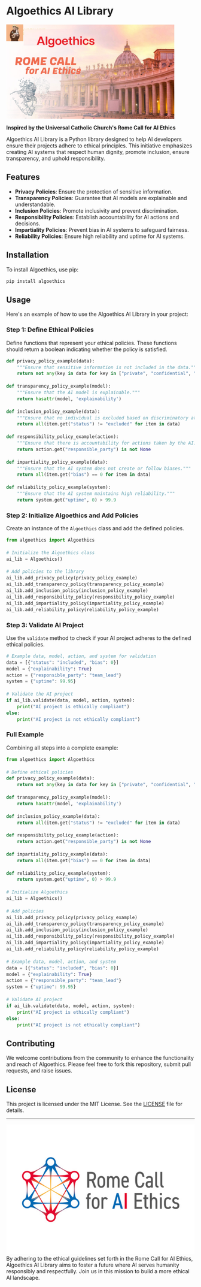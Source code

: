 # Algoethics AI Library

<img src="https://github.com/smartkuttan/Algoethics/blob/main/Algoethics.png" align="center" width="450">

**Inspired by the Universal Catholic Church's Rome Call for AI Ethics**

Algoethics AI Library is a Python library designed to help AI developers ensure their projects adhere to ethical principles. This initiative emphasizes creating AI systems that respect human dignity, promote inclusion, ensure transparency, and uphold responsibility.

## Features

- **Privacy Policies**: Ensure the protection of sensitive information.
- **Transparency Policies**: Guarantee that AI models are explainable and understandable.
- **Inclusion Policies**: Promote inclusivity and prevent discrimination.
- **Responsibility Policies**: Establish accountability for AI actions and decisions.
- **Impartiality Policies**: Prevent bias in AI systems to safeguard fairness.
- **Reliability Policies**: Ensure high reliability and uptime for AI systems.

## Installation

To install Algoethics, use pip:

```bash
pip install algoethics
```

## Usage

Here's an example of how to use the Algoethics AI Library in your project:

### Step 1: Define Ethical Policies

Define functions that represent your ethical policies. These functions should return a boolean indicating whether the policy is satisfied.

```python
def privacy_policy_example(data):
    """Ensure that sensitive information is not included in the data."""
    return not any(key in data for key in ["private", "confidential", "secret"])

def transparency_policy_example(model):
    """Ensure that the AI model is explainable."""
    return hasattr(model, 'explainability')

def inclusion_policy_example(data):
    """Ensure that no individual is excluded based on discriminatory attributes."""
    return all(item.get("status") != "excluded" for item in data)

def responsibility_policy_example(action):
    """Ensure that there is accountability for actions taken by the AI."""
    return action.get("responsible_party") is not None

def impartiality_policy_example(data):
    """Ensure that the AI system does not create or follow biases."""
    return all(item.get("bias") == 0 for item in data)

def reliability_policy_example(system):
    """Ensure that the AI system maintains high reliability."""
    return system.get("uptime", 0) > 99.9
```

### Step 2: Initialize Algoethics and Add Policies

Create an instance of the `Algoethics` class and add the defined policies.

```python
from algoethics import Algoethics

# Initialize the Algoethics class
ai_lib = Algoethics()

# Add policies to the library
ai_lib.add_privacy_policy(privacy_policy_example)
ai_lib.add_transparency_policy(transparency_policy_example)
ai_lib.add_inclusion_policy(inclusion_policy_example)
ai_lib.add_responsibility_policy(responsibility_policy_example)
ai_lib.add_impartiality_policy(impartiality_policy_example)
ai_lib.add_reliability_policy(reliability_policy_example)
```

### Step 3: Validate AI Project

Use the `validate` method to check if your AI project adheres to the defined ethical policies.

```python
# Example data, model, action, and system for validation
data = [{"status": "included", "bias": 0}]
model = {"explainability": True}
action = {"responsible_party": "team_lead"}
system = {"uptime": 99.95}

# Validate the AI project
if ai_lib.validate(data, model, action, system):
    print("AI project is ethically compliant")
else:
    print("AI project is not ethically compliant")
```

### Full Example

Combining all steps into a complete example:

```python
from algoethics import Algoethics

# Define ethical policies
def privacy_policy_example(data):
    return not any(key in data for key in ["private", "confidential", "secret"])

def transparency_policy_example(model):
    return hasattr(model, 'explainability')

def inclusion_policy_example(data):
    return all(item.get("status") != "excluded" for item in data)

def responsibility_policy_example(action):
    return action.get("responsible_party") is not None

def impartiality_policy_example(data):
    return all(item.get("bias") == 0 for item in data)

def reliability_policy_example(system):
    return system.get("uptime", 0) > 99.9

# Initialize Algoethics
ai_lib = Algoethics()

# Add policies
ai_lib.add_privacy_policy(privacy_policy_example)
ai_lib.add_transparency_policy(transparency_policy_example)
ai_lib.add_inclusion_policy(inclusion_policy_example)
ai_lib.add_responsibility_policy(responsibility_policy_example)
ai_lib.add_impartiality_policy(impartiality_policy_example)
ai_lib.add_reliability_policy(reliability_policy_example)

# Example data, model, action, and system
data = [{"status": "included", "bias": 0}]
model = {"explainability": True}
action = {"responsible_party": "team_lead"}
system = {"uptime": 99.95}

# Validate AI project
if ai_lib.validate(data, model, action, system):
    print("AI project is ethically compliant")
else:
    print("AI project is not ethically compliant")
```

## Contributing

We welcome contributions from the community to enhance the functionality and reach of Algoethics. Please feel free to fork this repository, submit pull requests, and raise issues.

## License

This project is licensed under the MIT License. See the [LICENSE](LICENSE) file for details.

---
<!-- Footer -->
<div align="center">
  <img src="https://github.com/smartkuttan/Algoethics/blob/main/Romecall.jpg" alt="Romecall" width="600">
</div>
By adhering to the ethical guidelines set forth in the Rome Call for AI Ethics, Algoethics AI Library aims to foster a future where AI serves humanity responsibly and respectfully. Join us in this mission to build a more ethical AI landscape.
